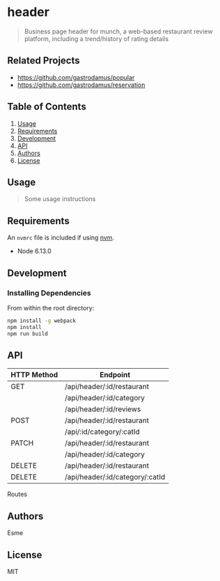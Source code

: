 # header

> Business page header for munch, a web-based restaurant review platform, including a trend/history of rating details

## Related Projects

  - https://github.com/gastrodamus/popular
  - https://github.com/gastrodamus/reservation

## Table of Contents

1. [Usage](#Usage)
1. [Requirements](#requirements)
1. [Development](#development)
1. [API](#api)
1. [Authors](#authors)
1. [License](#license)

## Usage

> Some usage instructions

## Requirements

An `nvmrc` file is included if using [nvm](https://github.com/creationix/nvm).

- Node 6.13.0

## Development

### Installing Dependencies

From within the root directory:

```sh
npm install -g webpack
npm install
npm run build
```
## API

| HTTP Method  | Endpoint                        |
| -----------  | ------------------------------- |
| GET          | /api/header/:id/restaurant      |
|              | /api/header/:id/category        |
|              | /api/header/:id/reviews         |
| POST         | /api/header/:id/restaurant      |
|              | /api/:id/category/:catId        |
| PATCH        | /api/header/:id/restaurant      |
|              | /api/header/:id/category        |
| DELETE       | /api/header/:id/restaurant      |
| DELETE       | /api/header/:id/category/:catId |

Routes


## Authors
Esme

## License
MIT
